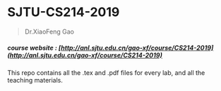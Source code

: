 # SJTU-CS214-2019

> Dr.XiaoFeng Gao

##### course website : [http://anl.sjtu.edu.cn/gao-xf/course/CS214-2019](http://anl.sjtu.edu.cn/gao-xf/course/CS214-2019)

This repo contains all the .tex and .pdf files for every lab, and all the teaching materials.